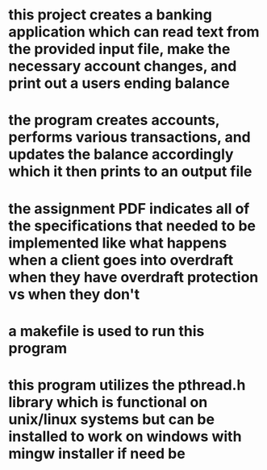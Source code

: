 # this project creates a banking application which can read text from the provided input file, make the necessary account changes, and print out a users ending balance

# the program creates accounts, performs various transactions, and updates the balance accordingly which it then prints to an output file

# the assignment PDF indicates all of the specifications that needed to be implemented like what happens when a client goes into overdraft when they have overdraft protection vs when they don't

# a makefile is used to run this program

# this program utilizes the pthread.h library which is functional on unix/linux systems but can be installed to work on windows with mingw installer if need be
